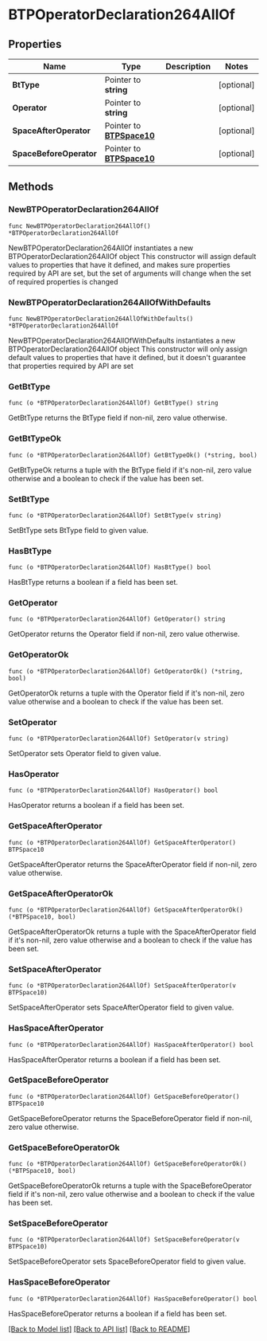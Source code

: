 # BTPOperatorDeclaration264AllOf

## Properties

Name | Type | Description | Notes
------------ | ------------- | ------------- | -------------
**BtType** | Pointer to **string** |  | [optional] 
**Operator** | Pointer to **string** |  | [optional] 
**SpaceAfterOperator** | Pointer to [**BTPSpace10**](BTPSpace10.md) |  | [optional] 
**SpaceBeforeOperator** | Pointer to [**BTPSpace10**](BTPSpace10.md) |  | [optional] 

## Methods

### NewBTPOperatorDeclaration264AllOf

`func NewBTPOperatorDeclaration264AllOf() *BTPOperatorDeclaration264AllOf`

NewBTPOperatorDeclaration264AllOf instantiates a new BTPOperatorDeclaration264AllOf object
This constructor will assign default values to properties that have it defined,
and makes sure properties required by API are set, but the set of arguments
will change when the set of required properties is changed

### NewBTPOperatorDeclaration264AllOfWithDefaults

`func NewBTPOperatorDeclaration264AllOfWithDefaults() *BTPOperatorDeclaration264AllOf`

NewBTPOperatorDeclaration264AllOfWithDefaults instantiates a new BTPOperatorDeclaration264AllOf object
This constructor will only assign default values to properties that have it defined,
but it doesn't guarantee that properties required by API are set

### GetBtType

`func (o *BTPOperatorDeclaration264AllOf) GetBtType() string`

GetBtType returns the BtType field if non-nil, zero value otherwise.

### GetBtTypeOk

`func (o *BTPOperatorDeclaration264AllOf) GetBtTypeOk() (*string, bool)`

GetBtTypeOk returns a tuple with the BtType field if it's non-nil, zero value otherwise
and a boolean to check if the value has been set.

### SetBtType

`func (o *BTPOperatorDeclaration264AllOf) SetBtType(v string)`

SetBtType sets BtType field to given value.

### HasBtType

`func (o *BTPOperatorDeclaration264AllOf) HasBtType() bool`

HasBtType returns a boolean if a field has been set.

### GetOperator

`func (o *BTPOperatorDeclaration264AllOf) GetOperator() string`

GetOperator returns the Operator field if non-nil, zero value otherwise.

### GetOperatorOk

`func (o *BTPOperatorDeclaration264AllOf) GetOperatorOk() (*string, bool)`

GetOperatorOk returns a tuple with the Operator field if it's non-nil, zero value otherwise
and a boolean to check if the value has been set.

### SetOperator

`func (o *BTPOperatorDeclaration264AllOf) SetOperator(v string)`

SetOperator sets Operator field to given value.

### HasOperator

`func (o *BTPOperatorDeclaration264AllOf) HasOperator() bool`

HasOperator returns a boolean if a field has been set.

### GetSpaceAfterOperator

`func (o *BTPOperatorDeclaration264AllOf) GetSpaceAfterOperator() BTPSpace10`

GetSpaceAfterOperator returns the SpaceAfterOperator field if non-nil, zero value otherwise.

### GetSpaceAfterOperatorOk

`func (o *BTPOperatorDeclaration264AllOf) GetSpaceAfterOperatorOk() (*BTPSpace10, bool)`

GetSpaceAfterOperatorOk returns a tuple with the SpaceAfterOperator field if it's non-nil, zero value otherwise
and a boolean to check if the value has been set.

### SetSpaceAfterOperator

`func (o *BTPOperatorDeclaration264AllOf) SetSpaceAfterOperator(v BTPSpace10)`

SetSpaceAfterOperator sets SpaceAfterOperator field to given value.

### HasSpaceAfterOperator

`func (o *BTPOperatorDeclaration264AllOf) HasSpaceAfterOperator() bool`

HasSpaceAfterOperator returns a boolean if a field has been set.

### GetSpaceBeforeOperator

`func (o *BTPOperatorDeclaration264AllOf) GetSpaceBeforeOperator() BTPSpace10`

GetSpaceBeforeOperator returns the SpaceBeforeOperator field if non-nil, zero value otherwise.

### GetSpaceBeforeOperatorOk

`func (o *BTPOperatorDeclaration264AllOf) GetSpaceBeforeOperatorOk() (*BTPSpace10, bool)`

GetSpaceBeforeOperatorOk returns a tuple with the SpaceBeforeOperator field if it's non-nil, zero value otherwise
and a boolean to check if the value has been set.

### SetSpaceBeforeOperator

`func (o *BTPOperatorDeclaration264AllOf) SetSpaceBeforeOperator(v BTPSpace10)`

SetSpaceBeforeOperator sets SpaceBeforeOperator field to given value.

### HasSpaceBeforeOperator

`func (o *BTPOperatorDeclaration264AllOf) HasSpaceBeforeOperator() bool`

HasSpaceBeforeOperator returns a boolean if a field has been set.


[[Back to Model list]](../README.md#documentation-for-models) [[Back to API list]](../README.md#documentation-for-api-endpoints) [[Back to README]](../README.md)


